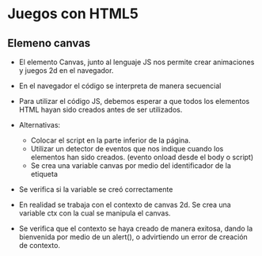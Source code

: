 # Juegos con HTML5


## Elemeno canvas 
- El elemento Canvas, junto al lenguaje JS nos permite crear animaciones y juegos 2d en el navegador.

- En el navegador el código se interpreta de manera secuencial

- Para utilizar el código JS, debemos esperar a que todos los elementos HTML hayan sido creados antes de ser utilizados.

- Alternativas:
    - Colocar el script en la parte inferior de la página.
    - Utilizar un detector de eventos que nos indique cuando los elementos han sido creados. (evento onload desde el body o script)
    - Se crea una variable canvas por medio del identificador de la etiqueta

- Se verifica si la variable se creó correctamente

- En realidad se trabaja con el contexto de canvas 2d. Se crea una variable ctx con la cual se manipula el canvas.

- Se verifica que el contexto se haya creado de manera exitosa, dando la bienvenida por medio de un alert(), o advirtiendo un error de creación de contexto.

